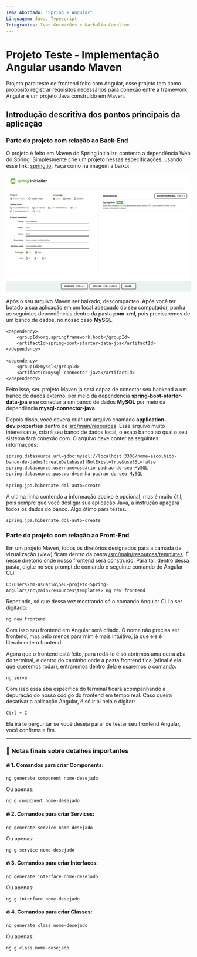 ```yaml
---
Tema Abordado: "Spring + Angular"
Linguagem: Java, Typescript
Integrantes: Ivan Guimarães e Nathalia Caroline
---
```



# Projeto Teste - Implementação Angular usando Maven
Projeto para teste de frontend feito com Angular, esse projeto tem como propósito
registrar requisitos necessários para conexão entre a framework Angular e um projeto
Java construído em Maven.

## Introdução descritiva dos pontos principais da aplicação

### Parte do projeto com relação ao Back-End
O projeto é feito em Maven do Spring initializr, contento a dependência
Web do Spring. Simplesmente crie um projeto nessas especificações, usando esse link: 
[spring.io](https://start.spring.io/). Faça como na imagem a baixo:

![img_ilustrativa](https://raw.githubusercontent.com/2504Guimaraes/SpringAngularTestProject/master/imagens/img_Ilustrativa.PNG)

Após o seu arquivo Maven ser baixado, descompacteo. Após
você ter botado a sua aplicação em um local adequado do seu computador, ponha as 
seguintes dependências dentro da pasta **pom.xml**, pois precisaremos de um banco de dados, 
no nosso caso **MySQL**.

    <dependency>
        <groupId>org.springframework.boot</groupId>
        <artifactId>spring-boot-starter-data-jpa</artifactId>
    </dependency>
    
    <dependency>
        <groupId>mysql</groupId>
        <artifactId>mysql-connector-java</artifactId>
    </dependency>

Feito isso, seu projeto Maven já será capaz de conectar seu backend a um banco de dados externo, por
meio da dependência **spring-boot-starter-data-jpa** e se conectar a um banco de dados **MySQL** por meio da 
dependência **mysql-connector-java**.

Depois disso, você deverá criar um arquivo chamado **application-dev.properties** dentro
de [src/main/resources](https://github.com/2504Guimaraes/SpringAngularTestProject/tree/master/src/main/resources).
Esse arquivo muito interessante, criará seu banco de dados local, o exato banco ao qual
o seu sistema fará conexão com. O arquivo deve conter as seguintes informações:

    spring.datasource.url=jdbc:mysql://localhost:3306/nome-escolhido-banco-de-dados?createDatabaseIfNotExist=true&useSSL=false
    spring.datasource.username=usuário-padrao-do-seu-MySQL
    spring.datasource.password=senha-padrao-do-seu-MySQL
    
    spring.jpa.hibernate.ddl-auto=create

A ultima linha contendo a informação abaixo é opcional, mas é muito útil, pois sempre que você 
desligar sua aplicação Java, a instrução apagará todos os dados do banco. Algo ótimo para testes.

    spring.jpa.hibernate.ddl-auto=create

### Parte do projeto com relação ao Front-End

Em um projeto Maven, todos os diretórios designados para a camada de vizualização (*view*) ficam dentro da
pasta [/src/main/resources/templates](https://github.com/2504Guimaraes/SpringAngularTestProject/tree/master/src/main/resources/templates).
É nesse diretório onde nosso frontend será construído. Para tal, dentro dessa pasta,
digite no seu prompt de comando o seguinte comando do Angular CLI:

    C:\Users\nm-usuario\Seu-projeto-Spring-Angular\src\main\resources\templates> ng new frontend

Repetindo, só que dessa vez mostrando só o comando Angular CLI a ser digitado:

    ng new frontend

Com isso seu frontend em Angular será criado. O nome não precisa ser frontend, mas pelo
menos para mim é mais intuitivo, já que ele é literalmente o frontend.

Agora que o frontend está feito, para rodá-lo é só abrirmos uma outra aba do terminal,
e dentro do caminho onde a pasta frontend fica (afinal é ela que queremos rodar), entraremos
dentro dela e usaremos o comando:
    
    ng serve

Com isso essa aba específica do terminal ficará acompanhando a depuração do nosso
código do frontend em tempo real. Caso queira desativar a aplicação Angular, é só ir
ai nela e digitar:

    Ctrl + C

Ela irá te perguntar se você deseja parar de testar seu frontend Angular, você 
confirma e fim.

---
### 🛑 Notas finais sobre detalhes importantes

####  🔥 1. Comandos para criar Components:

    ng generate component nome-desejado

Ou apenas:

    ng g component nome-desejado

####  🔥 2. Comandos para criar Services:

    ng generate service nome-desejado

Ou apenas:

    ng g service nome-desejado

####  🔥 3. Comandos para criar Interfaces:

    ng generate interface nome-desejado

Ou apenas:

    ng g interface nome-desejado

####  🔥 4. Comandos para criar Classes:

    ng generate class nome-desejado
    
Ou apenas:
    
    ng g class nome-desejado